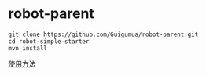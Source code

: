 # robot-parent

```shell
git clone https://github.com/Guigumua/robot-parent.git
cd robot-simple-starter
mvn install
```

[使用方法](https://github.com/Guigumua/robot-parent/wiki)

